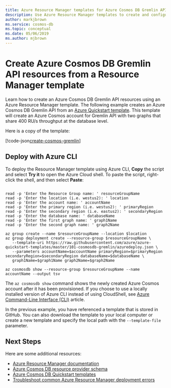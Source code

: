 ```yaml
---
title: Azure Resource Manager templates for Azure Cosmos DB Gremlin API
description: Use Azure Resource Manager templates to create and configure Azure Cosmos DB Gremlin API. 
author: markjbrown
ms.service: cosmos-db
ms.topic: conceptual
ms.date: 05/06/2019
ms.author: mjbrown
---
```


# Create Azure Cosmos DB Gremlin API resources from a Resource Manager template

Learn how to create an Azure Cosmos DB Gremlin API resources using an Azure Resource Manager template. The following example creates an Azure Cosmos DB Gremlin API from an [Azure Quickstart template](https://aka.ms/gremlin-arm-qs). This template will create an Azure Cosmos account for Gremlin API with two graphs that share 400 RU/s throughput at the database level.

Here is a copy of the template:

[!code-json[create-cosmos-gremlin](~/quickstart-templates/101-cosmosdb-create-account/azuredeploy.json)]

## Deploy with Azure CLI

To deploy the Resource Manager template using Azure CLI, **Copy** the script and select **Try it** to open the Azure Cloud shell. To paste the script, right-click the shell, and then select **Paste**:

```azurecli-interactive

read -p 'Enter the Resource Group name: ' resourceGroupName
read -p 'Enter the location (i.e. westus2): ' location
read -p 'Enter the account name: ' accountName
read -p 'Enter the primary region (i.e. westus2): ' primaryRegion
read -p 'Enter the secondary region (i.e. eastus2): ' secondaryRegion
read -p 'Enter the database name: ' databaseName
read -p 'Enter the first graph name: ' graph1Name
read -p 'Enter the second graph name: ' graph2Name

az group create --name $resourceGroupName --location $location
az group deployment create --resource-group $resourceGroupName \
   --template-uri https://raw.githubusercontent.com/azure/azure-quickstart-templates/master/101-cosmosdb-gremlin/azuredeploy.json \
   --parameters accountName=$accountName primaryRegion=$primaryRegion secondaryRegion=$secondaryRegion databaseName=$databaseName \
   graph1Name=$graph1Name graph2Name=$graph2Name

az cosmosdb show --resource-group $resourceGroupName --name accountName --output tsv
```

The `az cosmosdb show` command shows the newly created Azure Cosmos account after it has been provisioned. If you choose to use a locally installed version of Azure CLI instead of using CloudShell, see [Azure Command-Line Interface (CLI)](/cli/azure/) article.

In the previous example, you have referenced a template that is stored in GitHub. You can also download the template to your local computer or create a new template and specify the local path with the `--template-file` parameter.

## Next Steps

Here are some additional resources:

- [Azure Resource Manager documentation](/azure/azure-resource-manager/)
- [Azure Cosmos DB resource provider schema](/azure/templates/microsoft.documentdb/allversions)
- [Azure Cosmos DB Quickstart templates](https://azure.microsoft.com/resources/templates/?resourceType=Microsoft.DocumentDB&pageNumber=1&sort=Popular)
- [Troubleshoot common Azure Resource Manager deployment errors](../azure-resource-manager/resource-manager-common-deployment-errors.md)